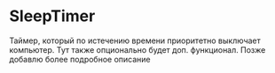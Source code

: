 # SleepTimer
Таймер, который по истечению времени приоритетно выключает компьютер. Тут также опционально будет доп. функционал. Позже добавлю более подробное описание
